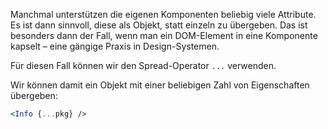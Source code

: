Manchmal unterstützen die eigenen Komponenten beliebig viele Attribute. Es ist dann sinnvoll, diese als Objekt, statt einzeln zu übergeben. Das ist besonders dann der Fall, wenn man ein DOM-Element in eine Komponente kapselt – eine gängige Praxis in Design-Systemen.

Für diesen Fall können wir den Spread-Operator `...` verwenden.

Wir können damit ein Objekt mit einer beliebigen Zahl von Eigenschaften übergeben:

```jsx
<Info {...pkg} />
```
